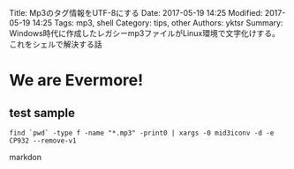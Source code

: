 Title: Mp3のタグ情報をUTF-8にする
Date: 2017-05-19 14:25
Modified: 2017-05-19 14:25
Tags: mp3, shell
Category: tips, other
Authors: yktsr
Summary: Windows時代に作成したレガシーmp3ファイルがLinux環境で文字化けする。
これをシェルで解決する話

# We are Evermore!

## test sample 

	find `pwd` -type f -name "*.mp3" -print0 | xargs -0 mid3iconv -d -e CP932 --remove-v1

  markdon
